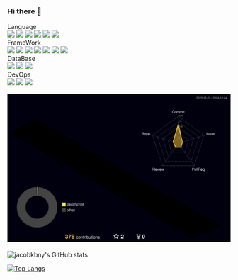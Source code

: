 ### Hi there 👋

Language
<br/>
<img src="https://img.shields.io/badge/Go-00ADD8?style=for-the-badge&logo=Go&logoColor=white"/> <img src="https://img.shields.io/badge/Java-007396?style=for-the-badge&logo=java&logoColor=white"/> <img src="https://img.shields.io/badge/TypeScript-3178C6?style=for-the-badge&logo=typescript&logoColor=white"/> <img src="https://img.shields.io/badge/Javascript-F7DF1E?style=for-the-badge&logo=Javascript&logoColor=yellow"/> <img src="https://img.shields.io/badge/Solidity-363636?style=for-the-badge&logo=solidity&logoColor=black"/> <img src="https://img.shields.io/badge/Python-3776AB?style=for-the-badge&logo=python&logoColor=white"/>
<br/>
FrameWork
<br/>
<img src="https://img.shields.io/badge/Nodejs-339933?style=for-the-badge&logo=nodejs&logoColor=white"/>
<img src="https://img.shields.io/badge/React-61DAFB?style=for-the-badge&logo=react&logoColor=black">
<img src="https://img.shields.io/badge/Spring-6DB33F?style=for-the-badge&logo=spring&logoColor=white"/>
<img src="https://img.shields.io/badge/springboot-6DB33F?style=for-the-badge&logo=springboot&logoColor=white">
<img src="https://img.shields.io/badge/Django-092E20?style=for-the-badge&logo=django&logoColor=white"/>
<img src="https://img.shields.io/badge/Gin-00AE83?style=for-the-badge&logo=go&logoColor=white"/>
<img src="https://img.shields.io/badge/-NestJs-ea2845?style=flat-square&logo=nestjs&logoColor=white"/>
<br/>
DataBase
<br/>
<img src="https://img.shields.io/badge/Oracle-F80000?style=for-the-badge&logo=oracle&logoColor=white"/>
<img src="https://img.shields.io/badge/MySQL-4479A1?style=for-the-badge&logo=mySQL&logoColor=white"/>
<img src="https://img.shields.io/badge/Prisma-2D3748?style=for-the-badge&logo=prisma&logoColor=white"/>
<br/>
DevOps
<br/>
<img src="https://img.shields.io/badge/Vercel-000000?style=for-the-badge&logo=Vercel&logoColor=white"/>
<img src="https://img.shields.io/badge/Amazon AWS-232F3E?style=for-the-badge&logo=amazonaws&logoColor=white"/>
<img src="https://img.shields.io/badge/Docker-2496ED?style=for-the-badge&logo=Docker&logoColor=white"/>
<br/><br/>
![](./profile-3d-contrib/profile-night-rainbow.svg)
<br/><br/>
![jacobkbny's GitHub stats](https://github-readme-stats.vercel.app/api?username=jacobkbny&show_icons=true&theme=radical)

[![Top Langs](https://github-readme-stats.vercel.app/api/top-langs/?username=jacobkbny&layout=compact&theme=tokyonight)](https://github.com/jacobkbny/github-readme-stats)


